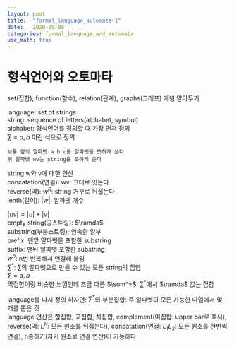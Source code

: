 ```yaml
---
layout: post
title:  "formal_language_automata-1"
date:   2020-09-08 
categories: formal_language_and_automata
use_math: true
---
```


# 형식언어와 오토마타

set(집합), function(함수), relation(관계), graphs(그래프) 개념 알아두기   

language: set of strings   
string: sequence of letters(alphabet, symbol)   
alphabet: 형식언어를 정의할 때 가장 먼저 정의   
    $\sum ={a, b}$ 이런 식으로 정의     

    보통 앞의 알파벳 a b c를 알파벳을 뜻하게 쓴다   
    뒤 알파벳 wv는 string을 뜻하게 쓴다   

string w와 v에 대한 연산   
concatation(연결): wv: 그대로 잇는다   
reverse(역): $w^R$: string 거꾸로 뒤집는다   
lenth(길이): $|w|$: 알파벳 개수   

$|uv|=|u|+|v|$   
empty string(공스트링): $\ramda$   
substring(부분스트링): 연속한 일부   
prefix: 맨앞 알파벳을 포함한 substring   
suffix: 맨뒤 알파벳 포함한 substring   
$w^n$: n번 반복해서 연결해 붙임   
$\sum^*$: $\sum$의 알파벳으로 만들 수 있는 모든 string의 집합   
    $\sum ={a, b}$   
    멱집합이랑 비슷한 느낌인데 조금 다름
$\sum^+\$: $\sum^*$에서 $\ramda$ 없는 집합   

language를 다시 정의 하자면: $\sum^*$의 부분집합: 즉 알파벳의 모든 가능한 나열에서 몇 개를 뽑은 것   
language 연산은 합집합, 교집합, 차집합, complement(여집합: upper bar로 표시), reverse(역: $L^R$: 모든 원소를 뒤집는다), concatation(연결: $L_1L_2$: 모든 원소를 한번씩 연결), n승하기(자기 원소로 연결 연산)이 가능하다   




